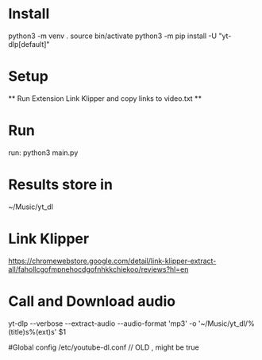 # Install
python3 -m venv .
source bin/activate
python3 -m pip install -U "yt-dlp[default]"

# Setup
** Run Extension Link Klipper and copy links to video.txt **

# Run
run: python3 main.py


# Results store in
~/Music/yt_dl

# Link Klipper
https://chromewebstore.google.com/detail/link-klipper-extract-all/fahollcgofmpnehocdgofnhkkchiekoo/reviews?hl=en

# Call and Download audio
yt-dlp --verbose --extract-audio --audio-format 'mp3'  -o '~/Music/yt_dl/%(title)s%(ext)s' $1




#Global config
/etc/youtube-dl.conf // OLD , might be true
